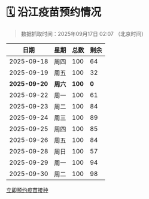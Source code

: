 # 🗓️ 沿江疫苗预约情况

> 数据抓取时间：2025年09月17日 02:07 （北京时间）

| 日期 | 星期 | 总数 | 剩余 |
|------|------|------|------|
| 2025-09-18 | 周四 | 100 | 64 |
| 2025-09-19 | 周五 | 100 | 32 |
| **2025-09-20** | **周六** | **100** | **0** |
| 2025-09-22 | 周一 | 100 | 61 |
| 2025-09-23 | 周二 | 100 | 84 |
| 2025-09-24 | 周三 | 100 | 89 |
| 2025-09-25 | 周四 | 100 | 85 |
| 2025-09-26 | 周五 | 100 | 84 |
| 2025-09-28 | 周日 | 100 | 57 |
| 2025-09-29 | 周一 | 100 | 94 |
| 2025-09-30 | 周二 | 100 | 98 |


<div class="button-container">
<a class="btn" href="http://yfzweb.ishequ.net/#/login" target="_blank">立即预约疫苗接种</a>
</div>
